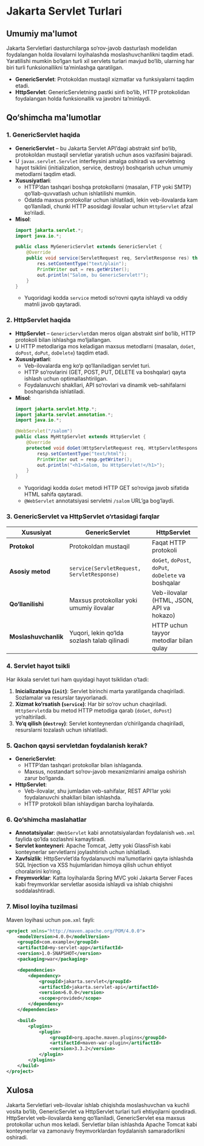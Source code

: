 # Jakarta Servlet Turlari

## Umumiy ma'lumot

Jakarta Servletlari dasturchilarga so‘rov-javob dasturlash modelidan foydalangan holda ilovalarni loyihalashda moslashuvchanlikni taqdim etadi. Yaratilishi mumkin bo‘lgan turli xil servlets turlari mavjud bo‘lib, ularning har biri turli funksionallikni ta’minlashga qaratilgan.

- **GenericServlet**: Protokoldan mustaqil xizmatlar va funksiyalarni taqdim etadi.
- **HttpServlet**: GenericServletning pastki sinfi bo‘lib, HTTP protokolidan foydalangan holda funksionallik va javobni ta’minlaydi.

## Qo‘shimcha ma'lumotlar

### 1. GenericServlet haqida
- **GenericServlet** – bu Jakarta Servlet API’dagi abstrakt sinf bo‘lib, protokoldan mustaqil servletlar yaratish uchun asos vazifasini bajaradi.
- U `javax.servlet.Servlet` interfeysini amalga oshiradi va servletning hayot tsiklini (initialization, service, destroy) boshqarish uchun umumiy metodlarni taqdim etadi.
- **Xususiyatlari**:
  - HTTP’dan tashqari boshqa protokollarni (masalan, FTP yoki SMTP) qo‘llab-quvvatlash uchun ishlatilishi mumkin.
  - Odatda maxsus protokollar uchun ishlatiladi, lekin veb-ilovalarda kam qo‘llaniladi, chunki HTTP asosidagi ilovalar uchun `HttpServlet` afzal ko‘riladi.
- **Misol**:
  ```java
  import jakarta.servlet.*;
  import java.io.*;

  public class MyGenericServlet extends GenericServlet {
      @Override
      public void service(ServletRequest req, ServletResponse res) throws ServletException, IOException {
          res.setContentType("text/plain");
          PrintWriter out = res.getWriter();
          out.println("Salom, bu GenericServlet!");
      }
  }
  ```
  - Yuqoridagi kodda `service` metodi so‘rovni qayta ishlaydi va oddiy matnli javob qaytaradi.

### 2. HttpServlet haqida
- **HttpServlet** – `GenericServlet`dan meros olgan abstrakt sinf bo‘lib, HTTP protokoli bilan ishlashga mo‘ljallangan.
- U HTTP metodlariga mos keladigan maxsus metodlarni (masalan, `doGet`, `doPost`, `doPut`, `doDelete`) taqdim etadi.
- **Xususiyatlari**:
  - Veb-ilovalarda eng ko‘p qo‘llaniladigan servlet turi.
  - HTTP so‘rovlarini (GET, POST, PUT, DELETE va boshqalar) qayta ishlash uchun optimallashtirilgan.
  - Foydalanuvchi shakllari, API so‘rovlari va dinamik veb-sahifalarni boshqarishda ishlatiladi.
- **Misol**:
  ```java
  import jakarta.servlet.http.*;
  import jakarta.servlet.annotation.*;
  import java.io.*;

  @WebServlet("/salom")
  public class MyHttpServlet extends HttpServlet {
      @Override
      protected void doGet(HttpServletRequest req, HttpServletResponse resp) throws ServletException, IOException {
          resp.setContentType("text/html");
          PrintWriter out = resp.getWriter();
          out.println("<h1>Salom, bu HttpServlet!</h1>");
      }
  }
  ```
  - Yuqoridagi kodda `doGet` metodi HTTP GET so‘roviga javob sifatida HTML sahifa qaytaradi.
  - `@WebServlet` annotatsiyasi servletni `/salom` URL’ga bog‘laydi.

### 3. GenericServlet va HttpServlet o‘rtasidagi farqlar
| Xususiyat                | GenericServlet                          | HttpServlet                              |
|--------------------------|-----------------------------------------|------------------------------------------|
| **Protokol**             | Protokoldan mustaqil                    | Faqat HTTP protokoli                     |
| **Asosiy metod**         | `service(ServletRequest, ServletResponse)` | `doGet`, `doPost`, `doPut`, `doDelete` va boshqalar |
| **Qo‘llanilishi**        | Maxsus protokollar yoki umumiy ilovalar | Veb-ilovalar (HTML, JSON, API va hokazo) |
| **Moslashuvchanlik**     | Yuqori, lekin qo‘lda sozlash talab qilinadi | HTTP uchun tayyor metodlar bilan qulay    |

### 4. Servlet hayot tsikli
Har ikkala servlet turi ham quyidagi hayot tsiklidan o‘tadi:
1. **Inicializatsiya (`init`)**: Servlet birinchi marta yaratilganda chaqiriladi. Sozlamalar va resurslar tayyorlanadi.
2. **Xizmat ko‘rsatish (`service`)**: Har bir so‘rov uchun chaqiriladi. `HttpServlet`da bu metod HTTP metodiga qarab (`doGet`, `doPost`) yo‘naltiriladi.
3. **Yo‘q qilish (`destroy`)**: Servlet konteynerdan o‘chirilganda chaqiriladi, resurslarni tozalash uchun ishlatiladi.

### 5. Qachon qaysi servletdan foydalanish kerak?
- **GenericServlet**:
  - HTTP’dan tashqari protokollar bilan ishlaganda.
  - Maxsus, nostandart so‘rov-javob mexanizmlarini amalga oshirish zarur bo‘lganda.
- **HttpServlet**:
  - Veb-ilovalar, shu jumladan veb-sahifalar, REST API’lar yoki foydalanuvchi shakllari bilan ishlashda.
  - HTTP protokoli bilan ishlaydigan barcha loyihalarda.

### 6. Qo‘shimcha maslahatlar
- **Annotatsiyalar**: `@WebServlet` kabi annotatsiyalardan foydalanish `web.xml` faylida qo‘lda sozlashni kamaytiradi.
- **Servlet konteyneri**: Apache Tomcat, Jetty yoki GlassFish kabi konteynerlar servletlarni joylashtirish uchun ishlatiladi.
- **Xavfsizlik**: HttpServlet’da foydalanuvchi ma’lumotlarini qayta ishlashda SQL Injection va XSS hujumlaridan himoya qilish uchun ehtiyot choralarini ko‘ring.
- **Freymvorklar**: Katta loyihalarda Spring MVC yoki Jakarta Server Faces kabi freymvorklar servletlar asosida ishlaydi va ishlab chiqishni soddalashtiradi.

### 7. Misol loyiha tuzilmasi
Maven loyihasi uchun `pom.xml` fayli:
```xml
<project xmlns="http://maven.apache.org/POM/4.0.0">
    <modelVersion>4.0.0</modelVersion>
    <groupId>com.example</groupId>
    <artifactId>my-servlet-app</artifactId>
    <version>1.0-SNAPSHOT</version>
    <packaging>war</packaging>

    <dependencies>
        <dependency>
            <groupId>jakarta.servlet</groupId>
            <artifactId>jakarta.servlet-api</artifactId>
            <version>6.0.0</version>
            <scope>provided</scope>
        </dependency>
    </dependencies>

    <build>
        <plugins>
            <plugin>
                <groupId>org.apache.maven.plugins</groupId>
                <artifactId>maven-war-plugin</artifactId>
                <version>3.3.2</version>
            </plugin>
        </plugins>
    </build>
</project>
```

## Xulosa
Jakarta Servletlari veb-ilovalar ishlab chiqishda moslashuvchan va kuchli vosita bo‘lib, GenericServlet va HttpServlet turlari turli ehtiyojlarni qondiradi. HttpServlet veb-ilovalarda keng qo‘llaniladi, GenericServlet esa maxsus protokollar uchun mos keladi. Servletlar bilan ishlashda Apache Tomcat kabi konteynerlar va zamonaviy freymvorklardan foydalanish samaradorlikni oshiradi.
